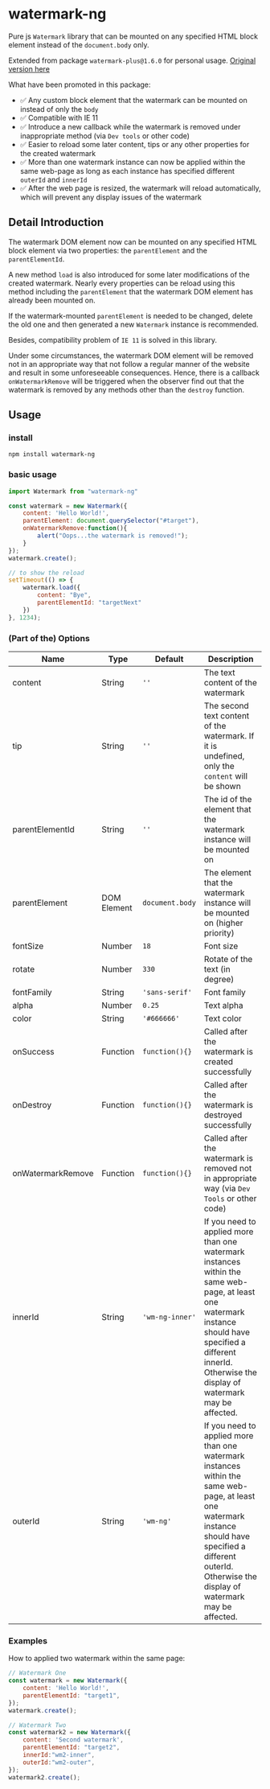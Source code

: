 # watermark-ng
Pure js `Watermark` library that can be mounted on any specified HTML block element instead of the `document.body` only.

Extended from package `watermark-plus@1.6.0` for personal usage. [Original version here](https://gitee.com/yanhuakang/watermark)

What have been promoted in this package:
- ✅ Any custom block element that the watermark can be mounted on instead of only the `body`
- ✅ Compatible with IE 11
- ✅ Introduce a new callback while the watermark is removed under inappropriate method (via `Dev tools` or other code)
- ✅ Easier to reload some later content, tips or any other properties for the created watermark
- ✅ More than one watermark instance can now be applied within the same web-page as long as each instance has specified different `outerId` and `innerId`
- ✅ After the web page is resized, the watermark will reload automatically, which will prevent any display issues of the watermark

## Detail Introduction

The watermark DOM element now can be mounted on any specified HTML block element via two properties: the `parentElement` and the `parentElementId`.

A new method `load` is also introduced for some later modifications of the created watermark. Nearly every properties can be reload using this method including the `parentElement` that the watermark DOM element has already been mounted on.

If the watermark-mounted `parentElement` is needed to be changed, delete the old one and then  generated a new `Watermark` instance is recommended.

Besides, compatibility problem of `IE 11` is solved in this library.

Under some circumstances, the watermark DOM element will be removed not in an appropriate way that not follow a regular manner of the website and result in some unforeseeable consequences. Hence, there is a callback `onWatermarkRemove` will be triggered when the observer find out that the watermark is removed by any methods other than the `destroy` function.

## Usage

### install
```shell
npm install watermark-ng
```

### basic usage
```js
import Watermark from "watermark-ng"

const watermark = new Watermark({
    content: 'Hello World!',
    parentElement: document.querySelector("#target"),
    onWatermarkRemove:function(){
        alert("Oops...the watermark is removed!");
    }
});
watermark.create();

// to show the reload
setTimeout(() => {
    watermark.load({
        content: "Bye",
        parentElementId: "targetNext"
    })
}, 1234);
```

### (Part of the) Options 

| Name              | Type        | Default         | Description                                                                                                                                                                                                       |
| ----------------- | ----------- | --------------- | ----------------------------------------------------------------------------------------------------------------------------------------------------------------------------------------------------------------- |
| content           | String      | `''`            | The text content of the watermark                                                                                                                                                                                 |
| tip               | String      | `''`            | The second text content of the watermark. If it is undefined, only the `content` will be shown                                                                                                                    |
| parentElementId   | String      | `''`            | The id of the element that the watermark instance will be mounted on                                                                                                                                              |
| parentElement     | DOM Element | `document.body` | The element that the watermark instance will be mounted on (higher priority)                                                                                                                                      |
| fontSize          | Number      | `18`            | Font size                                                                                                                                                                                                         |
| rotate            | Number      | `330`           | Rotate of the text (in degree)                                                                                                                                                                                    |
| fontFamily        | String      | `'sans-serif'`  | Font family                                                                                                                                                                                                       |
| alpha             | Number      | `0.25`          | Text alpha                                                                                                                                                                                                        |
| color             | String      | `'#666666'`     | Text color                                                                                                                                                                                                        |
| onSuccess         | Function    | `function(){}`  | Called after the watermark is created successfully                                                                                                                                                                |
| onDestroy         | Function    | `function(){}`  | Called after the watermark is destroyed successfully                                                                                                                                                              |
| onWatermarkRemove | Function    | `function(){}`  | Called after the watermark is removed not in appropriate way (via `Dev Tools` or other code)                                                                                                                             |
| innerId           | String      | `'wm-ng-inner'` | If you need to applied more than one watermark instances within the same web-page, at least one watermark instance should have specified a different innerId. Otherwise the display of watermark may be affected. |
| outerId           | String      | `'wm-ng'`       | If you need to applied more than one watermark instances within the same web-page, at least one watermark instance should have specified a different outerId. Otherwise the display of watermark may be affected. |


### Examples 

How to applied two watermark within the same page:
```js
// Watermark One
const watermark = new Watermark({
    content: 'Hello World!',
    parentElementId: "target1",
});
watermark.create();

// Watermark Two
const watermark2 = new Watermark({
    content: 'Second watermark',
    parentElementId: "target2",
    innerId:"wm2-inner",
    outerId:"wm2-outer",
});
watermark2.create();
```
